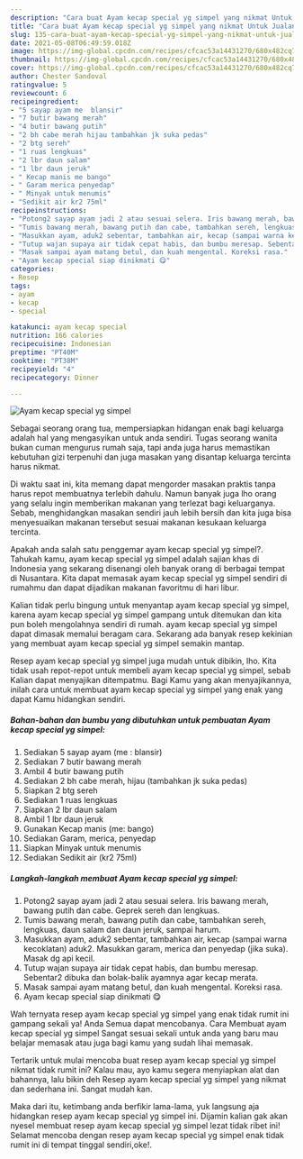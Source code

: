 ```yaml
---
description: "Cara buat Ayam kecap special yg simpel yang nikmat Untuk Jualan"
title: "Cara buat Ayam kecap special yg simpel yang nikmat Untuk Jualan"
slug: 135-cara-buat-ayam-kecap-special-yg-simpel-yang-nikmat-untuk-jualan
date: 2021-05-08T06:49:59.018Z
image: https://img-global.cpcdn.com/recipes/cfcac53a14431270/680x482cq70/ayam-kecap-special-yg-simpel-foto-resep-utama.jpg
thumbnail: https://img-global.cpcdn.com/recipes/cfcac53a14431270/680x482cq70/ayam-kecap-special-yg-simpel-foto-resep-utama.jpg
cover: https://img-global.cpcdn.com/recipes/cfcac53a14431270/680x482cq70/ayam-kecap-special-yg-simpel-foto-resep-utama.jpg
author: Chester Sandoval
ratingvalue: 5
reviewcount: 6
recipeingredient:
- "5 sayap ayam me  blansir"
- "7 butir bawang merah"
- "4 butir bawang putih"
- "2 bh cabe merah hijau tambahkan jk suka pedas"
- "2 btg sereh"
- "1 ruas lengkuas"
- "2 lbr daun salam"
- "1 lbr daun jeruk"
- " Kecap manis me bango"
- " Garam merica penyedap"
- " Minyak untuk menumis"
- "Sedikit air kr2 75ml"
recipeinstructions:
- "Potong2 sayap ayam jadi 2 atau sesuai selera. Iris bawang merah, bawang putih dan cabe. Geprek sereh dan lengkuas."
- "Tumis bawang merah, bawang putih dan cabe, tambahkan sereh, lengkuas, daun salam dan daun jeruk, sampai harum."
- "Masukkan ayam, aduk2 sebentar, tambahkan air, kecap (sampai warna kecoklatan) aduk2. Masukkan garam, merica dan penyedap (jika suka). Masak dg api kecil."
- "Tutup wajan supaya air tidak cepat habis, dan bumbu meresap. Sebentar2 dibuka dan bolak-balik ayamnya agar kecap merata."
- "Masak sampai ayam matang betul, dan kuah mengental. Koreksi rasa."
- "Ayam kecap special siap dinikmati 😋"
categories:
- Resep
tags:
- ayam
- kecap
- special

katakunci: ayam kecap special 
nutrition: 166 calories
recipecuisine: Indonesian
preptime: "PT40M"
cooktime: "PT38M"
recipeyield: "4"
recipecategory: Dinner

---
```



![Ayam kecap special yg simpel](https://img-global.cpcdn.com/recipes/cfcac53a14431270/680x482cq70/ayam-kecap-special-yg-simpel-foto-resep-utama.jpg)

Sebagai seorang orang tua, mempersiapkan hidangan enak bagi keluarga adalah hal yang mengasyikan untuk anda sendiri. Tugas seorang  wanita bukan cuman mengurus rumah saja, tapi anda juga harus memastikan kebutuhan gizi terpenuhi dan juga masakan yang disantap keluarga tercinta harus nikmat.

Di waktu  saat ini, kita memang dapat mengorder masakan praktis tanpa harus repot membuatnya terlebih dahulu. Namun banyak juga lho orang yang selalu ingin memberikan makanan yang terlezat bagi keluarganya. Sebab, menghidangkan masakan sendiri jauh lebih bersih dan kita juga bisa menyesuaikan makanan tersebut sesuai makanan kesukaan keluarga tercinta. 



Apakah anda salah satu penggemar ayam kecap special yg simpel?. Tahukah kamu, ayam kecap special yg simpel adalah sajian khas di Indonesia yang sekarang disenangi oleh banyak orang di berbagai tempat di Nusantara. Kita dapat memasak ayam kecap special yg simpel sendiri di rumahmu dan dapat dijadikan makanan favoritmu di hari libur.

Kalian tidak perlu bingung untuk menyantap ayam kecap special yg simpel, karena ayam kecap special yg simpel gampang untuk ditemukan dan kita pun boleh mengolahnya sendiri di rumah. ayam kecap special yg simpel dapat dimasak memalui beragam cara. Sekarang ada banyak resep kekinian yang membuat ayam kecap special yg simpel semakin mantap.

Resep ayam kecap special yg simpel juga mudah untuk dibikin, lho. Kita tidak usah repot-repot untuk membeli ayam kecap special yg simpel, sebab Kalian dapat menyajikan ditempatmu. Bagi Kamu yang akan menyajikannya, inilah cara untuk membuat ayam kecap special yg simpel yang enak yang dapat Kamu hidangkan sendiri.

<!--inarticleads1-->

##### Bahan-bahan dan bumbu yang dibutuhkan untuk pembuatan Ayam kecap special yg simpel:

1. Sediakan 5 sayap ayam (me : blansir)
1. Sediakan 7 butir bawang merah
1. Ambil 4 butir bawang putih
1. Sediakan 2 bh cabe merah, hijau (tambahkan jk suka pedas)
1. Siapkan 2 btg sereh
1. Sediakan 1 ruas lengkuas
1. Siapkan 2 lbr daun salam
1. Ambil 1 lbr daun jeruk
1. Gunakan  Kecap manis (me: bango)
1. Sediakan  Garam, merica, penyedap
1. Siapkan  Minyak untuk menumis
1. Sediakan Sedikit air (kr2 75ml)




<!--inarticleads2-->

##### Langkah-langkah membuat Ayam kecap special yg simpel:

1. Potong2 sayap ayam jadi 2 atau sesuai selera. Iris bawang merah, bawang putih dan cabe. Geprek sereh dan lengkuas.
1. Tumis bawang merah, bawang putih dan cabe, tambahkan sereh, lengkuas, daun salam dan daun jeruk, sampai harum.
1. Masukkan ayam, aduk2 sebentar, tambahkan air, kecap (sampai warna kecoklatan) aduk2. Masukkan garam, merica dan penyedap (jika suka). Masak dg api kecil.
1. Tutup wajan supaya air tidak cepat habis, dan bumbu meresap. Sebentar2 dibuka dan bolak-balik ayamnya agar kecap merata.
1. Masak sampai ayam matang betul, dan kuah mengental. Koreksi rasa.
1. Ayam kecap special siap dinikmati 😋




Wah ternyata resep ayam kecap special yg simpel yang enak tidak rumit ini gampang sekali ya! Anda Semua dapat mencobanya. Cara Membuat ayam kecap special yg simpel Sangat sesuai sekali untuk anda yang baru mau belajar memasak atau juga bagi kamu yang sudah lihai memasak.

Tertarik untuk mulai mencoba buat resep ayam kecap special yg simpel nikmat tidak rumit ini? Kalau mau, ayo kamu segera menyiapkan alat dan bahannya, lalu bikin deh Resep ayam kecap special yg simpel yang nikmat dan sederhana ini. Sangat mudah kan. 

Maka dari itu, ketimbang anda berfikir lama-lama, yuk langsung aja hidangkan resep ayam kecap special yg simpel ini. Dijamin kalian gak akan nyesel membuat resep ayam kecap special yg simpel lezat tidak ribet ini! Selamat mencoba dengan resep ayam kecap special yg simpel enak tidak rumit ini di tempat tinggal sendiri,oke!.

